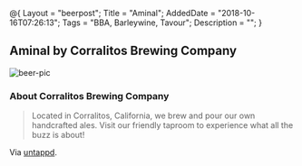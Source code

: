 @{
    Layout = "beerpost";
    Title = "Aminal";
    AddedDate = "2018-10-16T07:26:13";
    Tags = "BBA, Barleywine, Tavour";
    Description = "";
}

## Aminal by Corralitos Brewing Company

![beer-pic]

### About Corralitos Brewing Company

> Located in Corralitos, California, we brew and pour our own handcrafted ales. Visit our friendly taproom to experience what all the buzz is about!

Via [untappd][untappd-url].

[untappd-url]: <https://untappd.com/CorralitosBrewingCompany>
[beer-pic]: https://jasonpowley.com/assets/img/2018-10-16-aminal.jpeg "Aminal by Corralitos Brewing Company"


